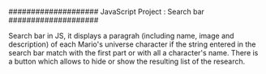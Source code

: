 #################### JavaScript Project : Search bar ####################

Search bar in JS, it displays a paragrah (including name, image and description) of each Mario's universe character if the string entered in the search bar match with the first part or with all a character's name. There is a button which allows to hide or show the resulting list of the research.
